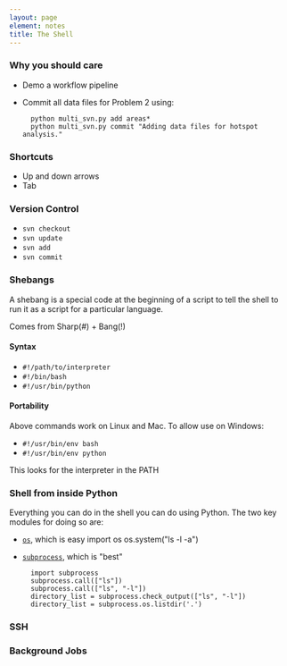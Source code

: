 ```yaml
---
layout: page
element: notes
title: The Shell
---
```


### Why you should care
* Demo a workflow pipeline
* Commit all data files for Problem 2 using:

        python multi_svn.py add areas*
        python multi_svn.py commit "Adding data files for hotspot analysis."
    

### Shortcuts
* Up and down arrows
* Tab

### Version Control
* `svn checkout`
* `svn update`
* `svn add`
* `svn commit`

### Shebangs
A shebang is a special code at the beginning of a script to tell
the shell to run it as a script for a particular language.

Comes from Sharp(#) + Bang(!)

#### Syntax
* `#!/path/to/interpreter`
* `#!/bin/bash`
* `#!/usr/bin/python`

#### Portability
Above commands work on Linux and Mac. To allow use on Windows:

* `#!/usr/bin/env bash`
* `#!/usr/bin/env python`

This looks for the interpreter in the PATH

### Shell from inside Python
Everything you can do in the shell you can do using Python.
The two key modules for doing so are:

* [`os`](http://docs.python.org/library/os.html), which is easy
        import os
        os.system("ls -l -a")
* [`subprocess`](http://docs.python.org/library/subprocess.html), which is "best"

        import subprocess
        subprocess.call(["ls"])
        subprocess.call(["ls", "-l"])
        directory_list = subprocess.check_output(["ls", "-l"])
        directory_list = subprocess.os.listdir('.')


### SSH

### Background Jobs

